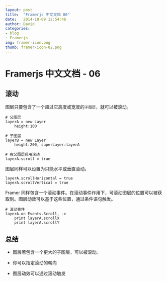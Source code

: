 ```yaml
---
layout: post
title:  "Framerjs 中文文档 06"
date:   2014-10-09 12:54:46
author: David
categories: 
- blog
- Framerjs
img: framer-icon.png
thumb: framer-icon-02.png
---
```


# Framerjs 中文文档 - 06

## 滚动

图层只要包含了一个超过它高度或宽度的`子图层`，就可以被滚动。<!--more-->

	# 父图层
	layerA = new Layer 
	    height:100
	
	# 子图层
	layerB = new Layer 
	    height:200, superLayer:layerA
	
	# 在父图层启用滚动
	layerA.scroll = true
	
图层同样可以设置为只能水平或垂直滚动。

	layerA.scrollHorizontal = true
	layerA.scrollVertical = true
	
Framer 同样包含一个滚动事件。在滚动事件作用下，可滚动图层的位置可以被获取到。图层动效可以基于这些位置，通过条件语句触发。

	# 滚动事件
	layerA.on Events.Scroll, ->
	    print layerA.scrollX
	    print layerA.scrollY
	    
## 总结

- 图层若包含一个更大的子图层，可以被滚动。

- 你可以指定滚动的朝向

- 图层动效可以通过滚动触发
